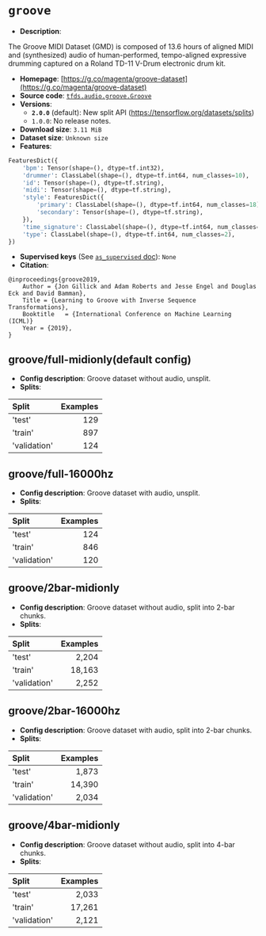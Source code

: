 <div itemscope itemtype="http://schema.org/Dataset">
  <div itemscope itemprop="includedInDataCatalog" itemtype="http://schema.org/DataCatalog">
    <meta itemprop="name" content="TensorFlow Datasets" />
  </div>

  <meta itemprop="name" content="groove" />
  <meta itemprop="description" content="The Groove MIDI Dataset (GMD) is composed of 13.6 hours of aligned MIDI and&#10;(synthesized) audio of human-performed, tempo-aligned expressive drumming&#10;captured on a Roland TD-11 V-Drum electronic drum kit.&#10;&#10;&#10;To use this dataset:&#10;&#10;```python&#10;import tensorflow_datasets as tfds&#10;&#10;ds = tfds.load(&#x27;groove&#x27;, split=&#x27;train&#x27;)&#10;for ex in ds.take(4):&#10;  print(ex)&#10;```&#10;&#10;See [the guide](https://www.tensorflow.org/datasets/overview) for more&#10;informations on [tensorflow_datasets](https://www.tensorflow.org/datasets).&#10;&#10;" />
  <meta itemprop="url" content="https://www.tensorflow.org/datasets/catalog/groove" />
  <meta itemprop="sameAs" content="https://g.co/magenta/groove-dataset" />
  <meta itemprop="citation" content="&#10;@inproceedings{groove2019,&#10;    Author = {Jon Gillick and Adam Roberts and Jesse Engel and Douglas Eck and David Bamman},&#10;    Title = {Learning to Groove with Inverse Sequence Transformations},&#10;    Booktitle    = {International Conference on Machine Learning (ICML)}&#10;    Year = {2019},&#10;}&#10;" />
</div>

# `groove`

*   **Description**:

The Groove MIDI Dataset (GMD) is composed of 13.6 hours of aligned MIDI and
(synthesized) audio of human-performed, tempo-aligned expressive drumming
captured on a Roland TD-11 V-Drum electronic drum kit.

*   **Homepage**:
    [https://g.co/magenta/groove-dataset](https://g.co/magenta/groove-dataset)
*   **Source code**:
    [`tfds.audio.groove.Groove`](https://github.com/tensorflow/datasets/tree/master/tensorflow_datasets/audio/groove.py)
*   **Versions**:
    *   **`2.0.0`** (default): New split API
        (https://tensorflow.org/datasets/splits)
    *   `1.0.0`: No release notes.
*   **Download size**: `3.11 MiB`
*   **Dataset size**: `Unknown size`
*   **Features**:

```python
FeaturesDict({
    'bpm': Tensor(shape=(), dtype=tf.int32),
    'drummer': ClassLabel(shape=(), dtype=tf.int64, num_classes=10),
    'id': Tensor(shape=(), dtype=tf.string),
    'midi': Tensor(shape=(), dtype=tf.string),
    'style': FeaturesDict({
        'primary': ClassLabel(shape=(), dtype=tf.int64, num_classes=18),
        'secondary': Tensor(shape=(), dtype=tf.string),
    }),
    'time_signature': ClassLabel(shape=(), dtype=tf.int64, num_classes=5),
    'type': ClassLabel(shape=(), dtype=tf.int64, num_classes=2),
})
```

*   **Supervised keys** (See
    [`as_supervised` doc](https://www.tensorflow.org/datasets/api_docs/python/tfds/load)):
    `None`
*   **Citation**:

```
@inproceedings{groove2019,
    Author = {Jon Gillick and Adam Roberts and Jesse Engel and Douglas Eck and David Bamman},
    Title = {Learning to Groove with Inverse Sequence Transformations},
    Booktitle   = {International Conference on Machine Learning (ICML)}
    Year = {2019},
}
```

## groove/full-midionly(default config)

*   **Config description**: Groove dataset without audio, unsplit.
*   **Splits**:

Split        | Examples
:----------- | -------:
'test'       | 129
'train'      | 897
'validation' | 124

## groove/full-16000hz

*   **Config description**: Groove dataset with audio, unsplit.
*   **Splits**:

Split        | Examples
:----------- | -------:
'test'       | 124
'train'      | 846
'validation' | 120

## groove/2bar-midionly

*   **Config description**: Groove dataset without audio, split into 2-bar
    chunks.
*   **Splits**:

Split        | Examples
:----------- | -------:
'test'       | 2,204
'train'      | 18,163
'validation' | 2,252

## groove/2bar-16000hz

*   **Config description**: Groove dataset with audio, split into 2-bar chunks.
*   **Splits**:

Split        | Examples
:----------- | -------:
'test'       | 1,873
'train'      | 14,390
'validation' | 2,034

## groove/4bar-midionly

*   **Config description**: Groove dataset without audio, split into 4-bar
    chunks.
*   **Splits**:

Split        | Examples
:----------- | -------:
'test'       | 2,033
'train'      | 17,261
'validation' | 2,121
